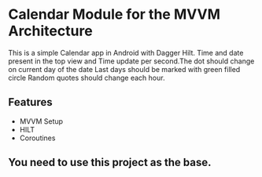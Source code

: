 
# Calendar Module for the MVVM Architecture
 
This is a simple Calendar app in Android with Dagger Hilt. Time and date present in the top view and 
Time update per second.The dot should change on current day of the date Last days should be marked with green filled circle Random quotes should change each hour.

## Features
- MVVM Setup
- HILT
- Coroutines
 
## You need to use this project as the base.






